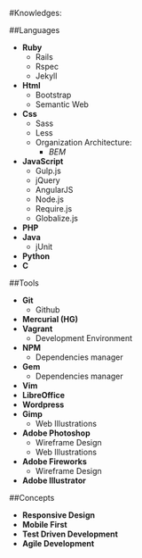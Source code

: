 #Knowledges:

##Languages

- **Ruby**
    - Rails
    - Rspec
    - Jekyll
- **Html**
    - Bootstrap
    - Semantic Web
- **Css**
    - Sass
    - Less
    - Organization Architecture:
        - _BEM_
- **JavaScript**
    - Gulp.js
    - jQuery
    - AngularJS
    - Node.js
    - Require.js
    - Globalize.js
- **PHP**
- **Java**
    - jUnit
- **Python**
- **C**

##Tools 

- **Git**
    - Github
- **Mercurial (HG)**
- **Vagrant**
    - Development Environment
- **NPM**
    - Dependencies manager
- **Gem**
    - Dependencies manager
- **Vim**
- **LibreOffice**
- **Wordpress**
- **Gimp**
    - Web Illustrations
- **Adobe Photoshop**
    - Wireframe Design
    - Web Illustrations
- **Adobe Fireworks**
    - Wireframe Design
- **Adobe Illustrator**

##Concepts

- **Responsive Design**
- **Mobile First**
- **Test Driven Development**
- **Agile Development**
